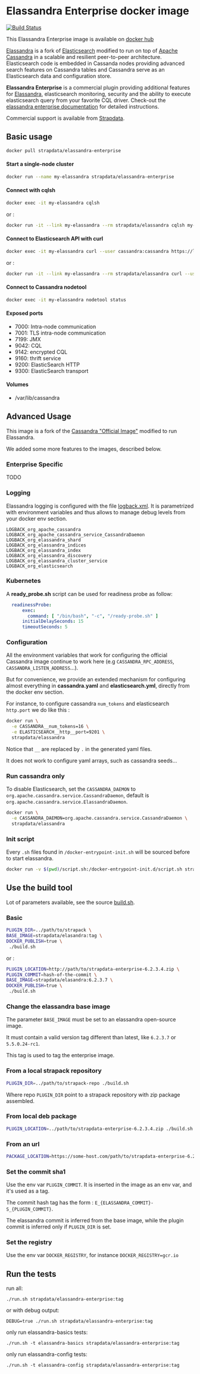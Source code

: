 # Elassandra Enterprise docker image

[![Build Status](https://travis-ci.org/strapdata/docker-elassandra.svg?branch=master)](https://travis-ci.org/strapdata/docker-elassandra)

This Elassandra Enterprise image is available on [docker hub](https://hub.docker.com/r/strapdata/elassandra-enterprise/)

[Elassandra](https://github.com/strapdata/elassandra) is a fork of [Elasticsearch](https://github.com/elastic/elasticsearch) modified to run on top of [Apache Cassandra](http://cassandra.apache.org/) in a scalable and resilient peer-to-peer architecture. Elasticsearch code is embedded in Cassanda nodes providing advanced search features on Cassandra tables and Cassandra serve as an Elasticsearch data and configuration store.

**Elassandra Enterprise** is a commercial plugin providing additional features for [Elassandra](https://github.com/strapdata/elassandra), elasticsearch monitoring, security and the ability to execute elasticsearch query from your favorite CQL driver. Check-out the [elassandra enterprise documentation](http://doc.elassandra.io/en/latest/enterprise.html) for detailed instructions.

Commercial support is available from [Strapdata](https://www.strapdata.com).

## Basic usage

```bash
docker pull strapdata/elassandra-enterprise
```

#### Start a single-node cluster

```bash
docker run --name my-elassandra strapdata/elassandra-enterprise
```

#### Connect with cqlsh

```bash
docker exec -it my-elassandra cqlsh
```

or :

```bash
docker run -it --link my-elassandra --rm strapdata/elassandra cqlsh my-elassandra
```


#### Connect to Elasticsearch API with curl

```bash
docker exec -it my-elassandra curl --user cassandra:cassandra https://localhost:9200
```

or :

```bash
docker run -it --link my-elassandra --rm strapdata/elassandra curl --user cassandra:cassandra https://my-elassandra:9200 -k
```

#### Connect to Cassandra nodetool

```bash
docker exec -it my-elassandra nodetool status
```

#### Exposed ports

* 7000: Intra-node communication
* 7001: TLS intra-node communication
* 7199: JMX
* 9042: CQL
* 9142: encrypted CQL
* 9160: thrift service
* 9200: ElasticSearch HTTP
* 9300: ElasticSearch transport

#### Volumes

* /var/lib/cassandra

## Advanced Usage

This image is a fork of the [Cassandra  "Official Image"](https://github.com/docker-library/cassandra) modified to run Elassandra.

We added some more features to the images, described below.

### Enterprise Specific

TODO

### Logging

Elassandra logging is configured with the file [logback.xml](./logback.xml).
It is parametrized with environment variables and thus allows to manage debug levels from your docker env section. 

```
LOGBACK_org_apache_cassandra
LOGBACK_org_apache_cassandra_service_CassandraDaemon
LOGBACK_org_elassandra_shard
LOGBACK_org_elassandra_indices
LOGBACK_org_elassandra_index
LOGBACK_org_elassandra_discovery
LOGBACK_org_elassandra_cluster_service
LOGBACK_org_elasticsearch
```

### Kubernetes

A **ready_probe.sh** script can be used for readiness probe as follow:

```yaml
  readinessProbe:
      exec:
        command: [ "/bin/bash", "-c", "/ready-probe.sh" ]
      initialDelaySeconds: 15
      timeoutSeconds: 5
```

### Configuration

All the environment variables that work for configuring the official Cassandra image continue to work here (e.g `CASSANDRA_RPC_ADDRESS`, `CASSANDRA_LISTEN_ADDRESS`...).

But for convenience, we provide an extended mechanism for configuring almost everything in **cassandra.yaml** and **elasticsearch.yml**, directly from the docker env section.

For instance, to configure cassandra `num_tokens` and elasticsearch `http.port` we do like this :

```bash
docker run \
  -e CASSANDRA__num_tokens=16 \
  -e ELASTICSEARCH__http__port=9201 \
  strapdata/elassandra
```

Notice that `__` are replaced by `.` in the generated yaml files.

It does not work to configure yaml arrays, such as cassandra seeds...

### Run cassandra only

To disable Elasticsearch, set the `CASSANDRA_DAEMON` to `org.apache.cassandra.service.CassandraDaemon`, default is `org.apache.cassandra.service.ElassandraDaemon`.

```bash
docker run \
  -e CASSANDRA_DAEMON=org.apache.cassandra.service.CassandraDaemon \
  strapdata/elassandra
```

### Init script

Every `.sh` files found in `/docker-entrypoint-init.sh` will be sourced before to start elassandra.

```bash
docker run -v $(pwd)/script.sh:/docker-entrypoint-init.d/script.sh strapdata/elassandra
```

## Use the build tool

Lot of parameters available, see the source [build.sh](./build.sh).

### Basic

```bash
PLUGIN_DIR=../path/to/strapack \
BASE_IMAGE=strapdata/elasandra:tag \
DOCKER_PUBLISH=true \
 ./build.sh
```

or :

```bash
PLUGIN_LOCATION=http://path/to/strapdata-enterprise-6.2.3.4.zip \
PLUGIN_COMMIT=hash-of-the-commit \
BASE_IMAGE=strapdata/elasandra:6.2.3.7 \
DOCKER_PUBLISH=true \
 ./build.sh
```

### Change the elassandra base image

The parameter `BASE_IMAGE` must be set to an elassandra open-source image.

It must contain a valid version tag different than latest, like `6.2.3.7` or `5.5.0.24-rc1`.

This tag is used to tag the enterprise image.

### From a local strapack repository
```bash
PLUGIN_DIR=../path/to/strapack-repo ./build.sh
```

Where repo `PLUGIN_DIR` point to a strapack repository with zip package assembled.

### From local deb package
```bash
PLUGIN_LOCATION=../path/to/strapdata-enterprise-6.2.3.4.zip ./build.sh
```

### From an url
```bash
PACKAGE_LOCATION=https://some-host.com/path/to/strapdata-enterprise-6.2.3.4.zip ./build.sh
```

### Set the commit sha1

Use the env var `PLUGIN_COMMIT`. It is inserted in the image as an env var, and it's used as a tag.

The commit hash tag has the form : `E_{ELASSANDRA_COMMIT}-S_{PLUGIN_COMMIT}`.

The elassandra commit is inferred from the base image, while the plugin commit is inferred only if `PLUGIN_DIR` is set.

### Set the registry

Use the env var `DOCKER_REGISTRY`, for instance `DOCKER_REGISTRY=gcr.io`

## Run the tests

run all:

`./run.sh strapdata/elassandra-enterprise:tag`

or with debug output:

`DEBUG=true ./run.sh strapdata/elassandra-enterprise:tag`

only run elassandra-basics tests:

`./run.sh -t elassandra-basics strapdata/elassandra-enterprise:tag`

only run elassandra-config tests:

`./run.sh -t elassandra-config strapdata/elassandra-enterprise:tag`
